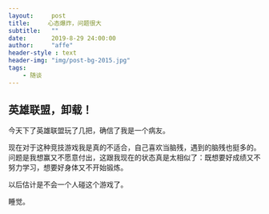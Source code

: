 ```yaml
---
layout:     post
title:     心态爆炸，问题很大
subtitle:   ""
date:       2019-8-29 24:00:00
author:     "affe"
header-style : text
header-img: "img/post-bg-2015.jpg"
tags:
    - 随谈
---
```


##  英雄联盟，卸载！

今天下了英雄联盟玩了几把，确信了我是一个病友。

现在对于这种竞技游戏我是真的不适合，自己喜欢当脑残，遇到的脑残也挺多的。问题是我想赢又不愿意付出，这跟我现在的状态真是太相似了：既想要好成绩又不努力学习，想要好身体又不开始锻炼。

以后估计是不会一个人碰这个游戏了。

睡觉。